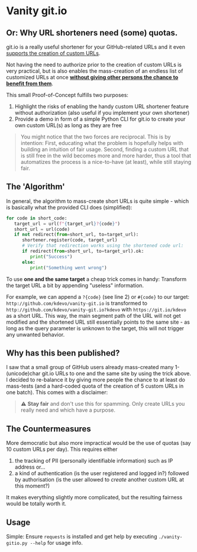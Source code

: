 # Vanity git.io
## Or: Why URL shorteners need (some) quotas.

git.io is a really useful shortener for your GitHub-related URLs and it even [supports the creation of custom URLs](https://github.blog/2011-11-10-git-io-github-url-shortener/).

Not having the need to authorize prior to the creation of custom URLs is very practical, but is also enables the mass-creation of an endless list of customized URLs at once [**without giving other persons the chance to benefit from them**](#why-has-this-been-published).

This small Proof-of-Concept fulfills two purposes:
1. Highlight the risks of enabling the handy custom URL shortener feature without authorization (also useful if you implement your own shortener)
2. Provide a demo in form of a simple Python CLI for git.io to create your own custom URL(s) as long as they are free

> You might notice that the two forces are reciprocal. This is by intention: First, educating what the problem is hopefully helps with building an intuition of fair usage. Second, finding a custom URL that is still free in the wild becomes more and more harder, thus a tool that automatizes the process is a nice-to-have (at least), while still staying fair.


## The 'Algorithm'

In general, the algorithm to mass-create short URLs is quite simple - which is basically what the provided CLI does (simplified): 

```python
for code in short_code:
   target_url = url(f"{target_url}?{code}")
   short_url = url(code) 
   if not redirect(from=short_url, to=target_url):
      shortener.register(code, target_url)
      # Verify that redirection works using the shortened code url:
      if redirect(from=short_url, to=target_url).ok:
         print("Success")
      else:
         print("Something went wrong")
```

To use **one and the same target** a cheap trick comes in handy: Transform the target URL a bit by appending "useless" information. 

For example, we can append a `?{code}` (see line 2) or `#{code}` to our target: `http://github.com/kdevo/vanity-git.io` is transformed to `http://github.com/kdevo/vanity-git.io?kdevo` with `https://git.io/kdevo` as a short URL.
This way, the main segment path of the URL will not get modified and the shortened URL still essentially points to the same site - as long as the query parameter is unknown to the target, this will not trigger any unwanted behavior.

## Why has this been published?

I saw that a small group of GitHub users already mass-created many 1-(unicode)char git.io URLs to one and the same site by using the trick above. I decided to re-balance it by giving more people the chance to at least do mass-tests (and a hard-coded quota of the creation of 5 custom URLs in one batch). This comes with a disclaimer:

> :warning: **Stay fair** and don't use this for spamming. Only create URLs you really need and which have a purpose.

## The Countermeasures

More democratic but also more impractical would be the use of quotas (say 10 custom URLs per day).
This requires either 
1. the tracking of PII (personally identifiable information) such as IP address or...
2. a kind of authentication (is the user registered and logged in?) followed by authorisation (is the user allowed to *create* another custom URL at this moment?)

It makes everything slightly more complicated, but the resulting fairness would be totally worth it.

## Usage 

Simple:
Ensure `requests` is installed and get help by executing `./vanity-gitio.py --help` for usage info. 
